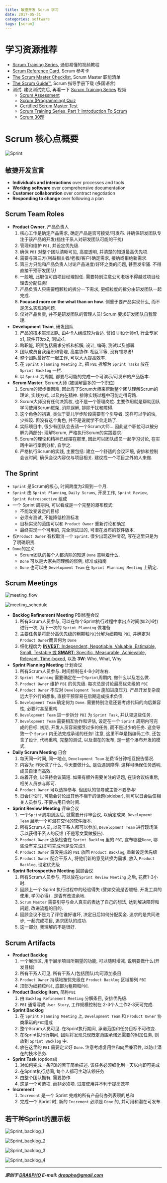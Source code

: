 ```yaml
---
title: 敏捷开发 Scrum 学习
date: 2017-05-31
categories: software
tags: [scrum]
---
```


# 学习资源推荐

- [Scrum Training Series](http://scrumtrainingseries.com/), 通俗易懂的视频教程
- [Scrum Reference Card](http://www.scrumreferencecard.com/), Scrum 参考卡
- [The Scrum Master Checklist](http://scrummasterchecklist.org/), Scrum Master 职能清单
- [The Scrum Guide™](http://www.scrumguides.org/download.html), Scrum 指导手册下载 (多国语言)
- 测试. 建议测试完后, 再看一下 [Scrum Training Series](http://scrumtrainingseries.com/) 视频
    - [Scrum Assessment](https://www.proprofs.com/quiz-school/story.php?title=mte3mjcynamkcf)
    - [Scrum (Programming) Quiz](https://www.proprofs.com/quiz-school/story.php?title=quizscrum)
    - [Certified Scrum Master Test](https://www.proprofs.com/quiz-school/story.php?title=certified-scrum-master-test)
    - [Scrum Training Series, Part 1: Introduction To Scrum](https://www.proprofs.com/quiz-school/story.php?title=NjAyMjg5#)
    - [Scrum 30题](https://www.proprofs.com/quiz-school/story.php?title=NzA4NjI0OO75)


# Scrum 核心点概要

![Sprint](https://draapho.github.io/images/1717/Sprint.JPG)


## 敏捷开发宣言
- **Individuals and interactions** over processes and tools
- **Working software** over comprehensive documentation
- **Customer collaboration** over contract negotiation
- **Responding to change** over following a plan

## Scrum Team Roles

- **Product Owner**, 产品负责人
  1. 核心工作是确定产品需求, 确定产品是否可接受/可发布. 并确保研发团队专注于该产品的开发(挡住干系人对研发团队可能的干扰)
  2. 管理和维护 `PBI`, 并设定优先级.
  3. 确保 `PBI` 对整个团队清晰可见, 高度透明, 并清楚的知道最高优先项.
  4. 需要与第三方(利益相关者/老板/客户)确定需求, 接纳或拒绝新需求.
  5. 第三方只能和产品负责人讨论产品进度/好坏之类的问题, 甚至发牢骚. 不得直接干预研发团队!
  6. 一般地, 此职位可由项目经理担任. 需要特别注意公司老板不得越过项目经理去分配任务!
  7. 产品负责人只需要粗颗粒的拆分一下需求, 更细粒度的拆分由研发团队一起完成.
  8. **Focused more on the what than on how**. 侧重于要产品实现什么, 而不是怎么实现的问题.
  9. 仅对产品负责, 并不是研发团队的管理人员! Scrum 要求研发团队自我管理.
- **Development Team**, 研发团队
  1. 产品的技术实现团队, 由4-9人组成较为合适. 譬如 UI设计师x1, 行业专家x1, 软件开发x2, 测试x1.
  2. 跨职能, 职责包括需求分析和拆解, 设计, 编码, 测试以及部署.
  3. 团队成员自我组织和管理, 高度协作. 相互平等, 没有领导者!
  4. 整个团队最好在一起工作, 可以大大提高效率.
  5. 在 `Sprint Planning Meeting` 上, 把 `PBI` 拆解为 `Sprint Tasks` 放在 `Sprint Backlog` 一栏.
  6. 以 `Sprint` 为周期, 都要尽可能的完成一个可演示/可发布的产品版本.
- **Scrum Master**, Scrum大师 (被误解最多的一个职位)
  1. Scrum的起步很困难, 因此有了Scrum大师来帮助整个团队理解Scrum的理论, 实践方式, 以及内在精神. 排除实践过程中可能走得弯路.
  3. Scrum大师没有任何决策权, 也不是一个管理岗位. 主要作用就是帮助团队学习使用Scrum框架, 消除误解, 排除干扰和障碍.
  2. 这个角色的初衷, 类似于婴儿学步阶段需要有个引导者, 这样可以学的快, 少摔跤. 但没有这个角色, 并不是说就学不会走路了.
  3. 实际项目中, 很少有团队会去请一个Scrum大师... 因此这个职位可以被分解为两部分: 理解Scrum, 严格执行Scrum的实践要求.
  4. Scrum的理论和精神已经摆在那里, 因此可以团队成员一起学习讨论, 在实践中进行案例分析, 自学之.
  5. 严格执行Scrum的实践, 主要包括: 建立一个舒适的会议环境, 安排和控制会议时间, 确保会议内容仅与项目相关. 建议找一个项目之外的人来做.


## The Sprint
- `Sprint` 是Scrum的核心, 时间跨度为2周到一个月.
- `Sprint` 由 `Sprint Planning`, `Daily Scrums`, 开发工作, `Sprint Review`, `Sprint Retrospective` 组成
- 一个 Sprint 周期内, 可以看成是一个完整的瀑布模式:
  - 不能改变设定的目标
  - 必须有测试, 不能降低检测标准
  - 目标实现的范围可以和 `Product Owner` 重新讨论和确定
  - 最终实现一个可用的, 完全测试过的, 可潜在发布的软件版本.
- 仅`Product Owner` 有权取消一个 `Sprint`. 很少出现这种情况, 写在这里只是为了明确职责.
- `Done`的定义
  - Scrum团队的每个人都清除的知道 `Done` 意味着什么.
  - `Done` 可以是大家共同理解的惯例, 标准或指南
  - `Done` 也可以由 `Development Team` 在 `Sprint Planning Meeting` 上确定.

## Scrum Meetings

![meeting_flow](https://draapho.github.io/images/1717/meeting_flow.JPG)

![meeting_schedule](https://draapho.github.io/images/1717/meeting_schedule.JPG)

- **Backlog Refinement Meeting** PBI修整会议
  1. 所有Scrum人员参与, 可以在每个Sprint执行过程中拿出点时间(如2小时)进行一次, 为下一次的 `Sprint Planning` 做准备
  2. 主要任务是将部分高优先级的粗颗粒`PBI`分解为细颗粒 `PBI`, 并确定对`Product Owner`而言何为 `Done`
  3. 细化程度为 [**INVEST**: Independent, Negotiable, Valuable, Estimable, Small, Testable 或 **SMART**: Specific, Measurable, Achievable, Relevant, Time-boxed](http://xp123.com/articles/invest-in-good-stories-and-smart-tasks/), 以及 **3W**: Who, What, Why
- **Sprint Planning Meeting** 计划会议
  1. 所有Scrum人员参与. 时间控制在4-8小时左右.
  2. `Sprint Planning` 需要确定在一个`Sprint`周期内, 做什么以及怎么做.
  3. `Product Owner` 维护 `PBI` 的优先级. 每次总是讨论最高优先级的 `PBI`
  4. `Product Owner` 不应对 `Development Team` 施加进度压力. 产品开发复杂度远大于外行的想象, 直接干预容易在后期造成技术负债.
  5. `Development Team` 确定何为 `Done`. 需要特别注意还要考虑代码的向后兼容性, 必要时甚至重构.
  6. `Development Team` 进一步拆分 `PBI` 为 `Sprint Task`, 并认领这些任务.
  7. `Development Team` 需要相互协作和评估, 设定在一个 `Sprint` 周期内可完成的目标.
     初期, 开发人员容易接受过多的任务, 而不是过少的任务. 这会导致一个 `Sprint` 内无法完成承诺的任务!
     注意, 这里不单是指编码工作, 还包含了设计, 代码重构, 完整的测试, 以及潜在的发布, 是一整个瀑布开发的模式.
- **Daily Scrum Meeting** 日会
  1. 每天同一时间, 同一地点, `Development Team` 花费15分钟相互报告情况.
  2. 内容为: 昨天做了什么, 今天要做什么, 是否遇到障碍. 这样可确保任务透明, 成员自律而高效.
  3. 站着开会, 以保持会议简短. 如果有额外需要关注的话题, 在该会议结束后, 相关人员参与即可.
  4. `Product Owner` 可以选择参与. 但团队的领导或主管不要参与!
  5. 日会讨论时, 可能会讨论出其他不相干的话题(sidebar), 则可以日会后仅相关人员参与. 不要占用日会时间.
- **Sprint Review Meeting** 评审会议
  1. 一个`Sprint`周期到达后, 就需要开评审会议, 以确定成果. `Development Team` 展示一个可潜在交付的软件版本.
  2. 所有Scrum人员, 以及干系人都可以参加, `Development Team` 进行现场演示以获得干系人的反馈 (不是写文案做报告).
  3. `Product Owner` 逐条检查在 `Sprint Backlog` 里的 `PBI`, 宣布哪些`Done`, 哪些没有完成(即将完成也是没完成!). 
  4. `Product Owner` 将没完成的 `PBI` 放回 `Product Backlog`, 重新设定优先级
  5. `Product Owner` 配合干系人, 将他们新的意见转换为需求, 放入 `Product Backlog`, 设定优先级
- **Sprint Retrospective Meeting** 回顾会议
  1. 所有Scrum人员参与, 可以放在`Sprint Review Meeting` 之后, 花费1-3小时.
  2. 回顾上一个 Sprint 执行过程中的经验得失 (譬如交流是否顺畅, 开发工具的使用, 学习心得) . 是否有改进余地.
  3. `Scrum Master` 需要引导与会人真实的表达了自己的想法, 达到解决障碍和问题, 改进流程的目的. 
  4. 回顾会议不是为了评估谁好谁坏, 决定日后如何分配奖金. 追求的是共同进步, 一起完成项目, 追求团队的成功.
  5. 这一部分, 我理解的不是很好.


## Scrum Artifacts
- **Product Backlog**
  1. 一个展示区, 用于展示项目所期望的功能, 可以随时增减. 说明要做什么(开发目标)
  2. 所有干系人可见, 所有干系人(包括团队)均可添加条目
  3. `Product Owner` 持续地按优先级在 `Product Backlog` 区域排列 `PBI`
  4. 顶部为细颗粒`PBI`, 底部为粗颗粒`PBI`.
- **Product Backlog Item**, 简称`PBI`
  1. 由 `Backlog Refinement Meeting` 分解条目, 安排优先级.
  2. `PBI` 通常写成 `User Story`, 工作规模控制在 2-3个人工作2-3天可完成.
- **Sprint Backlog**
  1. 在 `Sprint Planning Meeting` 上, `Development Team` 和 `Product Owner` 协商承诺的`PBI`组成
  2. 整个Scrum人员可见. 在Sprint执行期间, 承诺范围和任务目标不可改变.
  3. 在Sprint执⾏行期间, 团队将发现兑现既定范围承诺还需要的附加任务, 则放到 `Sprint Backlog` 中.
  4. 放在这里的 `PBI` 需要定义好 `Done`. 注意考虑复用性和向后兼容性, 以防止潜在的技术债务.
- **Sprint Task** (optional)
  1. 对如何完成一条PBI的若干简单描述. 该任务必须细化到一天以内即可完成
  2. 在Sprint执行期间, 每个人都可主动认领任务
  3. 由整个团队拥有, 需要协作.
  4. 这是一个可选项, 而非必须项. 过度使用并不利于提高效率.
- **Increment**
  1. `Increment` 是一个 Sprint 完成的所有产品待办列表项的总和
  2. 完成一个 Sprint 时, 新的 `Increment` 必须是 `Done` 的, 并可用和潜在可发布.

## 若干种Sprint的展示板

![Sprint_backlog_1](https://draapho.github.io/images/1717/Sprint_backlog_1.JPG)

![Sprint_backlog_2](https://draapho.github.io/images/1717/Sprint_backlog_2.JPG)

![Sprint_backlog_3](https://draapho.github.io/images/1717/Sprint_backlog_3.JPG)

![Sprint_backlog_4](https://draapho.github.io/images/1717/Sprint_backlog_4.JPG)


  
  
----------

***原创于 [DRA&PHO](https://draapho.github.io/) E-mail: draapho@gmail.com***